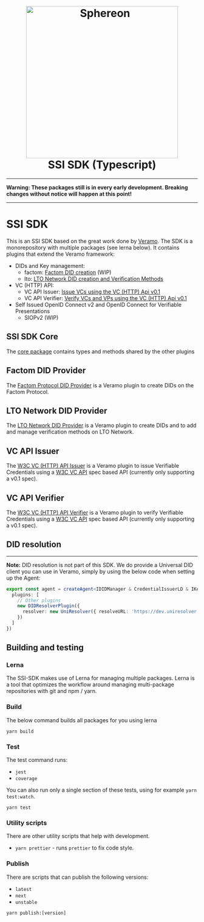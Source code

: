 <!--suppress HtmlDeprecatedAttribute -->
<h1 align="center">
  <br>
  <a href="https://www.sphereon.com"><img src="https://sphereon.com/content/themes/sphereon/assets/img/logo.svg" alt="Sphereon" width="400"></a>
  <br>SSI SDK (Typescript) 
  <br>
</h1>

---

__Warning: These packages still is in every early development. Breaking changes without notice will happen at this
point!__

---

# SSI SDK

This is an SSI SDK based on the great work done by [Veramo](https://veramo.io). The SDK is a monorepository with
multiple packages (see lerna below). It contains plugins that extend the Veramo framework:

- DIDs and Key management:
    - factom: [Factom DID creation](./packages/lto-did-provider/README.md) (WIP)
    - lto: [LTO Network DID creation and Verification Methods](./packages/lto-did-provider/README.md)
- VC (HTTP) API:
    - VC API Issuer: [Issue VCs using the VC (HTTP) Api v0.1](./packages/vc-api-issuer/README.md)
    - VC API Verifier: [Verify VCs and VPs using the VC (HTTP) Api v0.1](./packages/vc-api-verifier/README.md)
- Self Issued OpenID Connect v2 and OpenID Connect for Verifiable Presentations
    - SIOPv2 (WIP)

## SSI SDK Core
The [core package](./packages/ssi-sdk-core/README.md) contains types and methods shared by the other plugins

## Factom DID Provider
The [Factom Protocol DID Provider](./packages/factom-did-provider/README.md) is a Veramo plugin to create DIDs on the
Factom Protocol.

## LTO Network DID Provider
The [LTO Network DID Provider](./packages/lto-did-provider/README.md) is a Veramo plugin to create DIDs and to add and
manage verification methods on LTO Network.

## VC API Issuer
The [W3C VC (HTTP) API Issuer](./packages/factom-did-provider/README.md) is a Veramo plugin to issue Verifiable Credentials
using a [W3C VC API](https://github.com/w3c-ccg/vc-api) spec based API (currently only supporting a v0.1 spec).

## VC API Verifier
The [W3C VC (HTTP) API Verifier](./packages/factom-did-provider/README.md) is a Veramo plugin to verify Verifiable
Credentials using a [W3C VC API](https://github.com/w3c-ccg/vc-api) spec based API (currently only supporting a v0.1 spec).

## DID resolution

---
**Note:**
DID resolution is not part of this SDK. We do provide a Universal DID client you can use in Veramo, simply by using the
below code when setting up the Agent:

````typescript
export const agent = createAgent<IDIDManager & CredentialIssuerLD & IKeyManager & IDataStore & IDataStoreORM & IResolver>({
  plugins: [
    // Other plugins
    new DIDResolverPlugin({
      resolver: new UniResolver({ resolveURL: 'https://dev.uniresolver.io/1.0/identifiers' })
    })
  ]
})
````


## Building and testing

### Lerna

The SSI-SDK makes use of Lerna for managing multiple packages. Lerna is a tool that optimizes the workflow around
managing multi-package repositories with git and npm / yarn.

### Build
The below command builds all packages for you using lerna

```shell
yarn build
```

### Test

The test command runs:

* `jest`
* `coverage`

You can also run only a single section of these tests, using for example `yarn test:watch`.

```shell
yarn test
```

### Utility scripts

There are other utility scripts that help with development.

* `yarn prettier` - runs `prettier` to fix code style.

### Publish

There are scripts that can publish the following versions:

* `latest`
* `next`
* `unstable`

```shell
yarn publish:[version]
```
